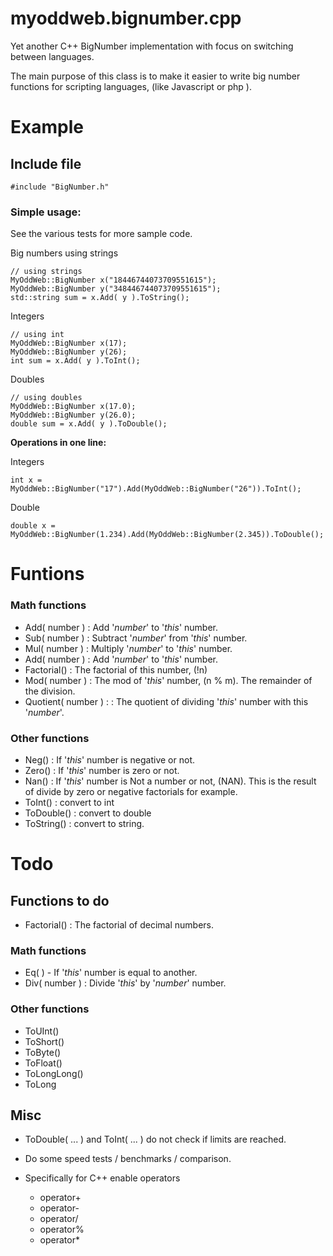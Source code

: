 # myoddweb.bignumber.cpp #
Yet another C++ BigNumber implementation with focus on switching between languages.

The main purpose of this class is to make it easier to write big number functions for scripting languages, (like Javascript or php ).

# Example #
## Include file ##

    #include "BigNumber.h"

### Simple usage: ###

See the various tests for more sample code.

Big numbers using strings

    // using strings
    MyOddWeb::BigNumber x("18446744073709551615");
    MyOddWeb::BigNumber y("348446744073709551615");
    std::string sum = x.Add( y ).ToString();

Integers

    // using int
    MyOddWeb::BigNumber x(17);
    MyOddWeb::BigNumber y(26);
    int sum = x.Add( y ).ToInt();

Doubles

    // using doubles
    MyOddWeb::BigNumber x(17.0);
    MyOddWeb::BigNumber y(26.0);
    double sum = x.Add( y ).ToDouble();

**Operations in one line:**

Integers

    int x = MyOddWeb::BigNumber("17").Add(MyOddWeb::BigNumber("26")).ToInt();

Double

    double x = MyOddWeb::BigNumber(1.234).Add(MyOddWeb::BigNumber(2.345)).ToDouble();

# Funtions #
### Math functions ###
- Add( number ) : Add '*number*' to '*this*' number.
- Sub( number ) : Subtract '*number*' from '*this*' number.
- Mul( number ) : Multiply '*number*' to '*this*' number.
- Add( number ) : Add '*number*' to '*this*' number.
- Factorial() : The factorial of this number, (!n)
- Mod( number ) : The mod of '*this*' number, (n % m). The remainder of the division. 
- Quotient( number ) : : The quotient of dividing '*this*' number with this '*number*'.

### Other functions ###
- Neg() : If '*this*' number is negative or not.
- Zero() : If '*this*' number is zero or not.
- Nan() : If '*this*' number is Not a number or not, (NAN). This is the result of divide by zero or negative factorials for example.
- ToInt() : convert to int
- ToDouble() : convert to double
- ToString() : convert to string.

# Todo #

## Functions to do ##
- Factorial() : The factorial of decimal numbers.

### Math functions ###
- Eq( ) - If '*this*' number is equal to another.
- Div( number ) : Divide '*this*' by '*number*' number.

### Other functions ###
- ToUInt()
- ToShort()
- ToByte()
- ToFloat()
- ToLongLong()
- ToLong

## Misc ##

- ToDouble( ... ) and ToInt( ... ) do not check if limits are reached.
- Do some speed tests / benchmarks / comparison.

- Specifically for C++ enable operators
	- operator+
	- operator-
	- operator/
	- operator%
	- operator*

